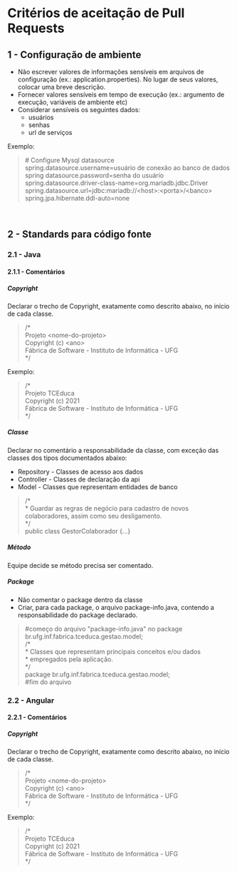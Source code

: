 # Critérios de aceitação de Pull Requests

## 1 - Configuração de ambiente

 - Não escrever valores de informações sensíveis em arquivos de configuração (ex.: application.properties). No lugar de seus valores, colocar uma breve descrição.
 - Fornecer valores sensíveis em tempo de execução (ex.: argumento de execução, variáveis de ambiente etc)
 - Considerar sensíveis os seguintes dados: 
   - usuários
   - senhas
   - url de serviços

<span>Exemplo:

>\# Configure Mysql datasource</br>
spring.datasource.username=usuário de conexão ao banco de dados</br>
spring datasource.password=senha do usuário</br>
spring.datasource.driver-class-name=org.mariadb.jdbc.Driver</br>
spring.datasource.url=jdbc:mariadb://\<host\>:\<porta\>/\<banco\></br>
spring.jpa.hibernate.ddl-auto=none</span>

</br>

## 2 - Standards para código fonte

### 2.1 - Java

#### 2.1.1 - Comentários
##### Copyright
Declarar o trecho de Copyright, exatamente como descrito abaixo, no início de cada classe. </br>
> /*</br>
  Projeto \<nome-do-projeto\></br>
  Copyright (c) \<ano\></br>
  Fábrica de Software - Instituto de Informática - UFG</br>
 */

Exemplo:
> /*</br>
  Projeto TCEduca</br>
  Copyright (c) 2021</br>
  Fábrica de Software - Instituto de Informática - UFG</br>
 */

##### Classe
Declarar no comentário a responsabilidade da classe, com exceção das classes dos tipos documentados abaixo:
 </br>

- Repository - Classes de acesso aos dados
- Controller - Classes de declaração da api
- Model - Classes que representam entidades de banco


> /* </br>
> \* Guardar as regras de negócio para cadastro de novos colaboradores, assim como seu desligamento. </br>
> */ </br>
> public class GestorColaborador {...}

##### Método
Equipe decide se método precisa ser comentado. </br>

##### Package

- Não comentar o package dentro da classe
- Criar, para cada package, o arquivo package-info.java, contendo a responsabilidade do package declarado.

> \#começo do arquivo "package-info.java" no package br.ufg.inf.fabrica.tceduca.gestao.model; </br>
>/* </br>
 > \* Classes que representam principais conceitos e/ou dados </br>
 > \* empregados pela aplicação. </br>
 > */ </br>
> package br.ufg.inf.fabrica.tceduca.gestao.model;</br>
> #fim do arquivo</sub>

### 2.2 - Angular

#### 2.2.1 - Comentários </br> 
##### Copyright
Declarar o trecho de Copyright, exatamente como descrito abaixo, no início de cada classe. </br>
> /*</br>
  Projeto \<nome-do-projeto\></br>
  Copyright (c) \<ano\></br>
  Fábrica de Software - Instituto de Informática - UFG</br>
 */

Exemplo:
> /*</br>
  Projeto TCEduca</br>
  Copyright (c) 2021</br>
  Fábrica de Software - Instituto de Informática - UFG</br>
 */

